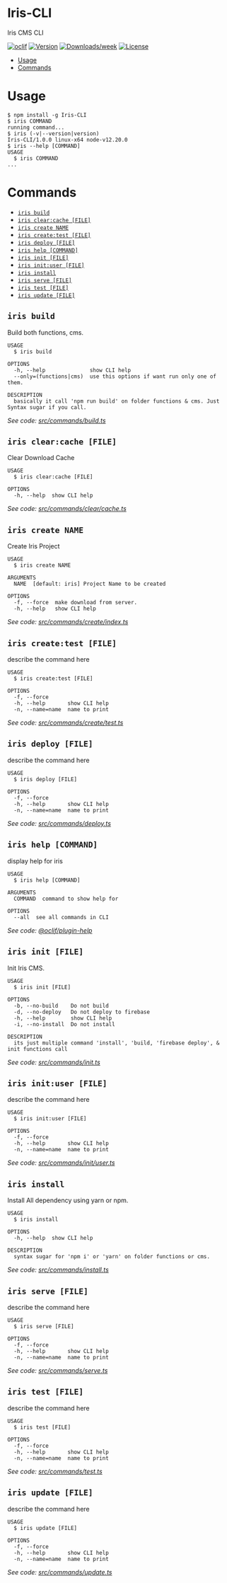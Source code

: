 Iris-CLI
========

Iris CMS CLI

[![oclif](https://img.shields.io/badge/cli-oclif-brightgreen.svg)](https://oclif.io)
[![Version](https://img.shields.io/npm/v/Iris-CLI.svg)](https://npmjs.org/package/Iris-CLI)
[![Downloads/week](https://img.shields.io/npm/dw/Iris-CLI.svg)](https://npmjs.org/package/Iris-CLI)
[![License](https://img.shields.io/npm/l/Iris-CLI.svg)](https://github.com/aqualaguna/Iris-CLI/blob/master/package.json)

<!-- toc -->
* [Usage](#usage)
* [Commands](#commands)
<!-- tocstop -->
# Usage
<!-- usage -->
```sh-session
$ npm install -g Iris-CLI
$ iris COMMAND
running command...
$ iris (-v|--version|version)
Iris-CLI/1.0.0 linux-x64 node-v12.20.0
$ iris --help [COMMAND]
USAGE
  $ iris COMMAND
...
```
<!-- usagestop -->
# Commands
<!-- commands -->
* [`iris build`](#iris-build)
* [`iris clear:cache [FILE]`](#iris-clearcache-file)
* [`iris create NAME`](#iris-create-name)
* [`iris create:test [FILE]`](#iris-createtest-file)
* [`iris deploy [FILE]`](#iris-deploy-file)
* [`iris help [COMMAND]`](#iris-help-command)
* [`iris init [FILE]`](#iris-init-file)
* [`iris init:user [FILE]`](#iris-inituser-file)
* [`iris install`](#iris-install)
* [`iris serve [FILE]`](#iris-serve-file)
* [`iris test [FILE]`](#iris-test-file)
* [`iris update [FILE]`](#iris-update-file)

## `iris build`

Build both functions, cms.

```
USAGE
  $ iris build

OPTIONS
  -h, --help              show CLI help
  --only=(functions|cms)  use this options if want run only one of them.

DESCRIPTION
  basically it call 'npm run build' on folder functions & cms. Just Syntax sugar if you call.
```

_See code: [src/commands/build.ts](https://github.com/aqualaguna/Iris-CLI/blob/v1.0.0/src/commands/build.ts)_

## `iris clear:cache [FILE]`

Clear Download Cache

```
USAGE
  $ iris clear:cache [FILE]

OPTIONS
  -h, --help  show CLI help
```

_See code: [src/commands/clear/cache.ts](https://github.com/aqualaguna/Iris-CLI/blob/v1.0.0/src/commands/clear/cache.ts)_

## `iris create NAME`

Create Iris Project

```
USAGE
  $ iris create NAME

ARGUMENTS
  NAME  [default: iris] Project Name to be created

OPTIONS
  -f, --force  make download from server.
  -h, --help   show CLI help
```

_See code: [src/commands/create/index.ts](https://github.com/aqualaguna/Iris-CLI/blob/v1.0.0/src/commands/create/index.ts)_

## `iris create:test [FILE]`

describe the command here

```
USAGE
  $ iris create:test [FILE]

OPTIONS
  -f, --force
  -h, --help       show CLI help
  -n, --name=name  name to print
```

_See code: [src/commands/create/test.ts](https://github.com/aqualaguna/Iris-CLI/blob/v1.0.0/src/commands/create/test.ts)_

## `iris deploy [FILE]`

describe the command here

```
USAGE
  $ iris deploy [FILE]

OPTIONS
  -f, --force
  -h, --help       show CLI help
  -n, --name=name  name to print
```

_See code: [src/commands/deploy.ts](https://github.com/aqualaguna/Iris-CLI/blob/v1.0.0/src/commands/deploy.ts)_

## `iris help [COMMAND]`

display help for iris

```
USAGE
  $ iris help [COMMAND]

ARGUMENTS
  COMMAND  command to show help for

OPTIONS
  --all  see all commands in CLI
```

_See code: [@oclif/plugin-help](https://github.com/oclif/plugin-help/blob/v3.2.0/src/commands/help.ts)_

## `iris init [FILE]`

Init Iris CMS.

```
USAGE
  $ iris init [FILE]

OPTIONS
  -b, --no-build    Do not build
  -d, --no-deploy   Do not deploy to firebase
  -h, --help        show CLI help
  -i, --no-install  Do not install

DESCRIPTION
  its just multiple command 'install', 'build, 'firebase deploy', & init functions call
```

_See code: [src/commands/init.ts](https://github.com/aqualaguna/Iris-CLI/blob/v1.0.0/src/commands/init.ts)_

## `iris init:user [FILE]`

describe the command here

```
USAGE
  $ iris init:user [FILE]

OPTIONS
  -f, --force
  -h, --help       show CLI help
  -n, --name=name  name to print
```

_See code: [src/commands/init/user.ts](https://github.com/aqualaguna/Iris-CLI/blob/v1.0.0/src/commands/init/user.ts)_

## `iris install`

Install All dependency using yarn or npm.

```
USAGE
  $ iris install

OPTIONS
  -h, --help  show CLI help

DESCRIPTION
  syntax sugar for 'npm i' or 'yarn' on folder functions or cms.
```

_See code: [src/commands/install.ts](https://github.com/aqualaguna/Iris-CLI/blob/v1.0.0/src/commands/install.ts)_

## `iris serve [FILE]`

describe the command here

```
USAGE
  $ iris serve [FILE]

OPTIONS
  -f, --force
  -h, --help       show CLI help
  -n, --name=name  name to print
```

_See code: [src/commands/serve.ts](https://github.com/aqualaguna/Iris-CLI/blob/v1.0.0/src/commands/serve.ts)_

## `iris test [FILE]`

describe the command here

```
USAGE
  $ iris test [FILE]

OPTIONS
  -f, --force
  -h, --help       show CLI help
  -n, --name=name  name to print
```

_See code: [src/commands/test.ts](https://github.com/aqualaguna/Iris-CLI/blob/v1.0.0/src/commands/test.ts)_

## `iris update [FILE]`

describe the command here

```
USAGE
  $ iris update [FILE]

OPTIONS
  -f, --force
  -h, --help       show CLI help
  -n, --name=name  name to print
```

_See code: [src/commands/update.ts](https://github.com/aqualaguna/Iris-CLI/blob/v1.0.0/src/commands/update.ts)_
<!-- commandsstop -->
